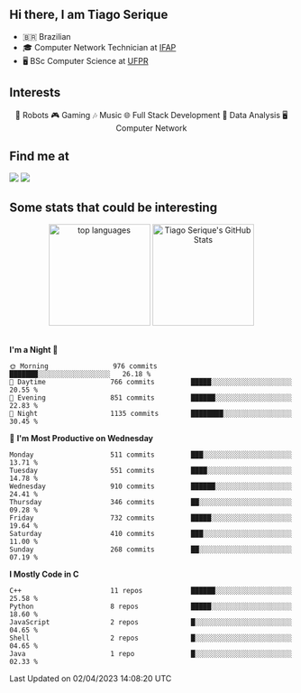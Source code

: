 
<h2> Hi there, I am Tiago Serique</h2>

<div>
	<ul>
		<li>🇧🇷 Brazilian</li>
		<li>🎓 Computer Network Technician at <a href="https://www.ifap.edu.br/">IFAP</a></li>
		<li>🖥️ BSc Computer Science at <a href="https://www.ufpr.br/portalufpr/">UFPR</a></li>
	</ul>
</div>


<h2>Interests</h2>

<div align="center">
	🤖 Robots 🎮 Gaming 🎶 Music 🌐 Full Stack Development 🎲 Data Analysis 🖥️ Computer Network
</div>

<h2>Find me at</h2>

<div>
	<a href="https://www.linkedin.com/in/tiago-serique"><img src="https://img.shields.io/badge/LinkedIn-0077B5?style=for-the-badge&logo=linkedin&logoColor=white"></a>
	<a href="https://www.instagram.com/tiago.serique/"><img src="https://img.shields.io/badge/Instagram-E4405F?style=for-the-badge&logo=instagram&logoColor=white"></a>
</div>

<h2>Some stats that could be interesting</h2>

<div align="center">
	<img height="180em" src="https://tiagoserique.vercel.app/api/top-langs/?layout=compact&theme=tokyonight&username=tiagoserique&langs_count=10&hide=makefile&exclude_repo=vim-mods" alt="top languages">
	<img height="180em" src="https://tiagoserique.vercel.app/api?username=tiagoserique&count_private=true&show_icons=true&theme=tokyonight&include_all_commits=true" alt="Tiago Serique's GitHub Stats">
</div> 

<br>

<!--START_SECTION:waka-->
**I'm a Night 🦉** 

```text
🌞 Morning                976 commits         ███████░░░░░░░░░░░░░░░░░░   26.18 % 
🌆 Daytime                766 commits         █████░░░░░░░░░░░░░░░░░░░░   20.55 % 
🌃 Evening                851 commits         ██████░░░░░░░░░░░░░░░░░░░   22.83 % 
🌙 Night                  1135 commits        ████████░░░░░░░░░░░░░░░░░   30.45 % 
```
📅 **I'm Most Productive on Wednesday** 

```text
Monday                   511 commits         ███░░░░░░░░░░░░░░░░░░░░░░   13.71 % 
Tuesday                  551 commits         ████░░░░░░░░░░░░░░░░░░░░░   14.78 % 
Wednesday                910 commits         ██████░░░░░░░░░░░░░░░░░░░   24.41 % 
Thursday                 346 commits         ██░░░░░░░░░░░░░░░░░░░░░░░   09.28 % 
Friday                   732 commits         █████░░░░░░░░░░░░░░░░░░░░   19.64 % 
Saturday                 410 commits         ███░░░░░░░░░░░░░░░░░░░░░░   11.00 % 
Sunday                   268 commits         ██░░░░░░░░░░░░░░░░░░░░░░░   07.19 % 
```


**I Mostly Code in C** 

```text
C++                      11 repos            ██████░░░░░░░░░░░░░░░░░░░   25.58 % 
Python                   8 repos             █████░░░░░░░░░░░░░░░░░░░░   18.60 % 
JavaScript               2 repos             █░░░░░░░░░░░░░░░░░░░░░░░░   04.65 % 
Shell                    2 repos             █░░░░░░░░░░░░░░░░░░░░░░░░   04.65 % 
Java                     1 repo              █░░░░░░░░░░░░░░░░░░░░░░░░   02.33 % 
```




 Last Updated on 02/04/2023 14:08:20 UTC
<!--END_SECTION:waka-->
